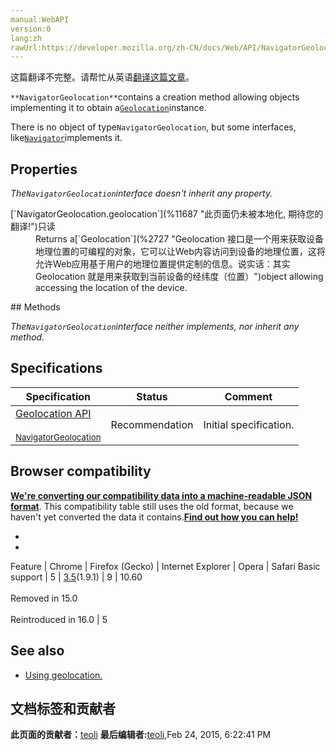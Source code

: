 ```yaml
---
manual:WebAPI
version:0
lang:zh
rawUrl:https://developer.mozilla.org/zh-CN/docs/Web/API/NavigatorGeolocation
---
```




这篇翻译不完整。请帮忙从英语[翻译这篇文章](%15551 "")。






`**NavigatorGeolocation**`contains a creation method allowing objects implementing it to obtain a[`Geolocation`](%2727 "Geolocation 接口是一个用来获取设备地理位置的可编程的对象，它可以让Web内容访问到设备的地理位置，这将允许Web应用基于用户的地理位置提供定制的信息。说实话：其实Geolocation 就是用来获取到当前设备的经纬度（位置）")instance.



There is no object of type`NavigatorGeolocation`, but some interfaces, like[`Navigator`](%2945 "Navigator 接口表示用户代理的状态和标识。 它允许脚本查询它和注册自己进行一些活动。")implements it.


## Properties<a name="Properties"></a>


<em>The`NavigatorGeolocation`</em><em>interface doesn&#39;t inherit any property.</em>

<dl><dt>[`NavigatorGeolocation.geolocation`](%11687 "此页面仍未被本地化, 期待您的翻译!")只读</dt><dd>Returns a[`Geolocation`](%2727 "Geolocation 接口是一个用来获取设备地理位置的可编程的对象，它可以让Web内容访问到设备的地理位置，这将允许Web应用基于用户的地理位置提供定制的信息。说实话：其实Geolocation 就是用来获取到当前设备的经纬度（位置）")object allowing accessing the location of the device.</dd></dl>
## Methods<a name="Methods"></a>


<em>The</em><em>`NavigatorGeolocation`</em><em>interface neither implements, nor inherit any method.</em>


## Specifications<a name="Specifications"></a>
Specification | Status | Comment 
 ---  |  ---  |  ---  | 
[Geolocation API<br></br><small>NavigatorGeolocation</small>](%15552 "") | Recommendation | Initial specification. 


## Browser compatibility<a name="Browser_compatibility"></a>


**[We&#39;re converting our compatibility data into a machine-readable JSON format](%3344 "")**. This compatibility table still uses the old format, because we haven&#39;t yet converted the data it contains.**[Find out how you can help!](%3392 "")**


* 
* 
Feature | Chrome | Firefox (Gecko) | Internet Explorer | Opera | Safari 
Basic support | 5 | [3.5](%3393 "Released on 2009-06-30.")(1.9.1) | 9 | 10.60<br></br>Removed in 15.0<br></br>Reintroduced in 16.0 | 5 




## See also<a name="See_also"></a>

* [Using geolocation.](%5098 "/en-US/docs/WebAPI/Using_geolocation")







## 文档标签和贡献者
**此页面的贡献者：**[teoli](%160 "")
**最后编辑者:**[teoli](%160 ""),<time>Feb 24, 2015, 6:22:41 PM</time>


